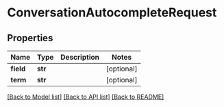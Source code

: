 # ConversationAutocompleteRequest

## Properties
Name | Type | Description | Notes
------------ | ------------- | ------------- | -------------
**field** | **str** |  | [optional] 
**term** | **str** |  | [optional] 

[[Back to Model list]](../README.md#documentation-for-models) [[Back to API list]](../README.md#documentation-for-api-endpoints) [[Back to README]](../README.md)


